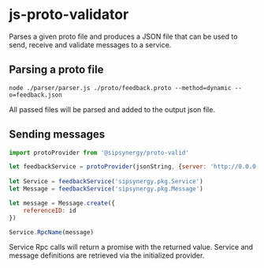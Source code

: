 # js-proto-validator

Parses a given proto file and produces a JSON file that can be used to send, receive and validate messages to a service.

## Parsing a proto file

````
node ./parser/parser.js ./proto/feedback.proto --method=dynamic --o=feedback.json
````

All passed files will be parsed and added to the output json file.

## Sending messages

````js
import protoProvider from '@sipsynergy/proto-valid'

let feedbackService = protoProvider(jsonString, {server: 'http://0.0.0.0:8080/service/endpoint', ignoreTypes: ['google.protobuf.Timestamp']})
	
let Service = feedbackService('sipsynergy.pkg.Service')
let Message = feedbackService('sipsynergy.pkg.Message')

let message = Message.create({
	referenceID: id
})

Service.RpcName(message)
````

Service Rpc calls will return a promise with the returned value. Service and message definitions are retrieved via the initialized provider.